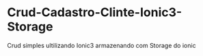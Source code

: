 # Crud-Cadastro-Clinte-Ionic3-Storage
Crud simples ultilizando Ionic3 armazenando com Storage do ionic
